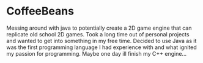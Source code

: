 # CoffeeBeans
Messing around with java to potentially create a 2D game engine that can replicate old school 2D games.
Took a long time out of personal projects and wanted to get into something in my free time. 
Decided to use Java as it was the first programming language I had experience with and what ignited my passion for programming. Maybe one day ill finish my C++ engine... 
